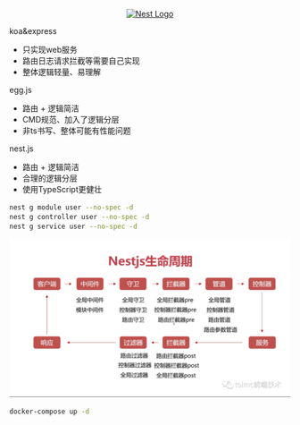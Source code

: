 <p align="center">
  <a href="http://nestjs.com/" target="blank"><img src="https://nestjs.com/img/logo-small.svg" width="200" alt="Nest Logo" /></a>
</p>


koa&express
- 只实现web服务
- 路由日志请求拦截等需要自己实现
- 整体逻辑轻量、易理解

egg.js
- 路由 + 逻辑简洁
- CMD规范、加入了逻辑分层
- 非ts书写、整体可能有性能问题

nest.js
- 路由 + 逻辑简洁
- 合理的逻辑分层
- 使用TypeScript更健壮


```bash
nest g module user --no-spec -d
nest g controller user --no-spec -d
nest g service user --no-spec -d
```

![nestjs](./../images/nestjs.png)

```bash
docker-compose up -d
```